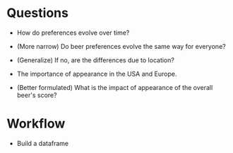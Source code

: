 # Questions

* How do preferences evolve over time?
* (More narrow) Do beer preferences evolve the same way for everyone?
* (Generalize) If no, are the differences due to location?

* The importance of appearance in the USA and Europe.
* (Better formulated) What is the impact of appearance of the overall beer's score?

# Workflow

* Build a dataframe